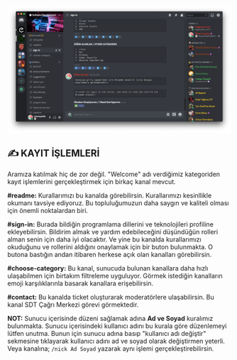 ![sign-in](../assets/img/sign-in.png)

## ✍️ **KAYIT İŞLEMLERİ**

Aramıza katılmak hiç de zor değil. "Welcome" adı verdiğimiz kategoriden kayıt işlemlerini gerçekleştirmek için birkaç kanal mevcut.

**#readme:** Kurallarımızı bu kanalda görebilirsin. Kurallarımızı kesinllikle okumanı tavsiye ediyoruz. Bu topluluğumuzun daha saygın ve kaliteli olması için önemli noktalardan biri.

**#sign-in:** Burada bildiğin programlama dillerini ve teknolojileri profiline ekleyebilirsin. Bildirim almak ve yardım edebileceğini düşündüğün rolleri alman senin için daha iyi olacaktır. Ve yine bu kanalda kurallarımızı okuduğunu ve rollerini aldığını onaylamak için bir buton bulunmakta. O butona bastığın andan itibaren herkese açık olan kanalları görebilirsin.
 
**#choose-category:** Bu kanal, sunucuda bulunan kanallara daha hızlı ulaşabilmen için birtakım filtreleme uyguluyor. Görmek istediğin kanalların emoji karşılıklarınla basarak kanallara erişebilirsin.

**#contact:** Bu kanalda ticket oluşturarak moderatörlere ulaşabilirsin. Bu kanal SDT Çağrı Merkezi görevi görmektedir.

**NOT:** Sunucu içerisinde düzeni sağlamak adına **Ad ve Soyad** kuralımız bulunmakta. Sunucu içerisindeki kullanıcı adını bu kurala göre düzenlemeyi lütfen unutma. Bunun için sunucu adına basıp "kullanıcı adı değiştir" sekmesine tıklayarak kullanıcı adını ad ve soyad olarak değiştirmen yeterli. Veya   kanalına;
`/nick Ad Soyad`  yazarak aynı işlemi gerçekleştirebilirsin.
